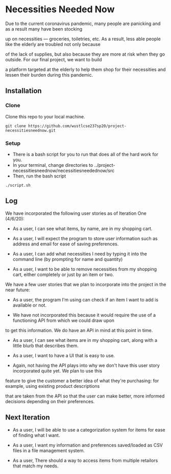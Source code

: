 # Necessities Needed Now

  

Due to the current coronavirus pandemic, many people are panicking and as a result many have been stocking

up on necessities — groceries, toiletries, etc. As a result, less able people like the elderly are troubled not only because

of the lack of supplies, but also because they are more at risk when they go outside. For our final project, we want to build

a platform targeted at the elderly to help them shop for their necessities and lessen their burden during this pandemic.

  

## Installation

### Clone

Clone this repo to your local machine.
```
git clone https://github.com/wustlcse237sp20/project-necessitiesneednow.git
```



### Setup
* There is a bash script for you to run that does all of the hard work for you.
* In your terminal, change directories to ../project-necessitiesneednow/necessitiesneedednow/src
* Then, run the bash script 
```
./script.sh
```
  
  
  

## Log

We have incorporated the following user stories as of Iteration One (4/6/20):

* As a user, I can see what items, by name, are in my shopping cart.

* As a user, I will expect the program to store user information such as address and email for ease of saving preferences.

* As a user, I can add what necessities I need by typing it into the command line (by prompting for name and quantity)

* As a user, I want to be able to remove necessities from my shopping cart, either completely or just by an item or two.

  

  

We have a few user stories that we plan to incorporate into the project in the near future:

* As a user, the program I'm using can check if an item I want to add is available or not.

* We have not incorporated this because it would require the use of a functioning API from which we could draw upon

to get this information. We do have an API in mind at this point in time.

* As a user, I can see what items are in my shopping cart, along with a little blurb that describes them.

* As a user, I want to have a UI that is easy to use.

* Again, not having the API plays into why we don't have this user story incorporated quite yet. We plan to use this

feature to give the customer a better idea of what they're purchasing: for example, using existing product descriptions

that are taken from the API so that the user can make better, more informed decisions depending on their preferences.

  
## Next Iteration

* As a user, I will be able to use a categorization system for items for ease of finding what I want.

* As a user, I want my information and preferences saved/loaded as CSV files in a file management system.

* As a user, There should a way to access items from multiple retailors that match my needs.

